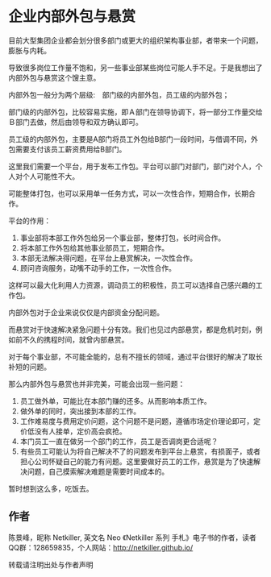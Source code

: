 企业内部外包与悬赏
=====

目前大型集团企业都会划分很多部门或更大的组织架构事业部，者带来一个问题，膨胀与内耗。

导致很多岗位工作量不饱和，另一些事业部某些岗位可能人手不足。于是我想出了内部外包与悬赏这个馊主意。

内部外包一般分为两个层级:　部门级的内部外包，员工级的内部外包；

部门级的内部外包，比较容易实施，即Ａ部门在领导协调下，将一部分工作量交给Ｂ部门去做，然后由领导和双方确认即可。

员工级的内部外包，主要是A部门将员工外包给B部门一段时间，与借调不同，外包需要支付该员工薪资费用给B部门。

这里我们需要一个平台，用于发布工作包。平台可以部门对部门，部门对个人，个人对个人可能性不大。

可能整体打包，也可以采用单一任务方式，可以一次性合作，短期合作，长期合作。

平台的作用：

1. 事业部将本部工作外包给另一个事业部，整体打包，长时间合作。
1. 将本部工作外包给其他事业部员工，短期合作。
1. 本部无法解决得问题，在平台上悬赏解决，一次性合作。
1. 顾问咨询服务，动嘴不动手的工作，一次性合作。

这样可以最大化利用人力资源，调动员工的积极性，员工可以选择自己感兴趣的工作包。

内部外包对于企业来说仅仅是内部资金分配问题。

而悬赏对于快速解决紧急问题十分有效。我们也见过内部悬赏，都是危机时刻，例如前不久的携程时间，就曾内部悬赏。

对于每个事业部，不可能全能的，总有不擅长的领域，通过平台很好的解决了取长补短的问题。

那么内部外包与悬赏也并非完美，可能会出现一些问题：

1. 员工做外单，可能比在本部门赚的还多。从而影响本质工作。
1. 做外单的同时，突出接到本部的工作。
1. 工作难易度与费用定价问题，这个问题不是问题，遵循市场定价理论即可，定价低没有人接单，定价高会疯抢。
1. 本门员工一直在做另一个部门的工作，员工是否调岗更合适呢？ 
1. 有些员工可能认为将自己解决不了的问题发布到平台上悬赏，有损面子，或者担心公司怀疑自己的能力有问题。这里要做好员工的工作，悬赏是为了快速解决问题，自己摸索解决难题是需要时间成本的。

暂时想到这么多，吃饭去。

作者
-----
陈景峰，昵称 Netkiller, 英文名 Neo 《Netkiller 系列 手札》电子书的作者，读者QQ群：128659835，个人网站：http://netkiller.github.io/

转载请注明出处与作者声明